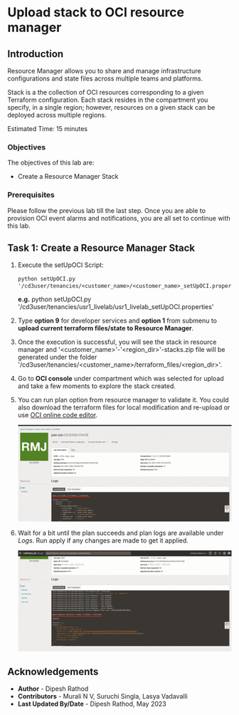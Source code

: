 # Upload stack to OCI resource manager

## Introduction

Resource Manager allows you to share and manage infrastructure configurations and state files across multiple teams and platforms.

Stack is a the collection of OCI resources corresponding to a given Terraform configuration. Each stack resides in the compartment you specify, in a single region; however, resources on a given stack can be deployed across multiple regions.

Estimated Time: 15 minutes

### Objectives

The objectives of this lab are:

- Create a Resource Manager Stack

### Prerequisites
Please follow the previous lab till the last step. Once you are able to provision OCI event alarms and notifications, you are all set to continue with this lab.

## Task 1: Create a Resource Manager Stack

1. Execute the setUpOCI Script:
    ```
    python setUpOCI.py '/cd3user/tenancies/<customer_name>/<customer_name>_setUpOCI.properties'
    ```
    __e.g.__ python setUpOCI.py '/cd3user/tenancies/usr1_livelab/usr1_livelab_setUpOCI.properties'

2. Type __option 9__ for developer services and __option 1__ from submenu to __upload current terraform files/state to Resource Manager__.

3. Once the execution is successful, you will see the stack in resource manager and '<customer_name>'-'<region_dir>'-stacks.zip file will be generated under the folder '/cd3user/tenancies/<customer_name>/terraform_files/<region_dir>'.

4. Go to __OCI console__ under compartment which was selected for upload and take a few moments to explore the stack created.

5. You can run plan option from resource manager to validate it. You could also download the terraform files for local modification and re-upload or use [OCI online code editor](https://docs.oracle.com/en-us/iaas/Content/ResourceManager/Tasks/code-editor.htm).  

    ![terraform plan](./images/plan-output.png "Terraform plan")

6. Wait for a bit until the plan succeeds and plan logs are available under _Logs_. Run apply if any changes are made to get it applied.

    ![terraform apply](./images/apply-output.png "Terraform apply")

## Acknowledgements

- __Author__ - Dipesh Rathod
- __Contributors__ - Murali N V, Suruchi Singla, Lasya Vadavalli
- __Last Updated By/Date__ - Dipesh Rathod, May 2023
